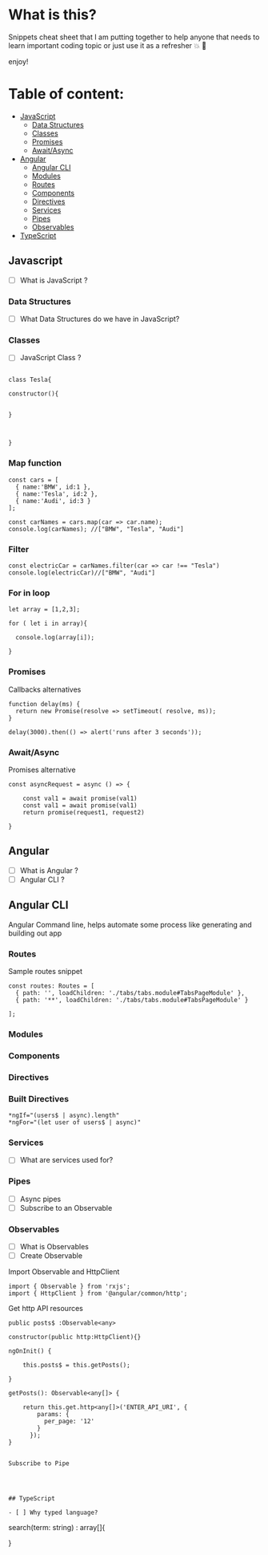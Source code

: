 # What is this?

Snippets cheat sheet that I am putting together to help anyone that needs to learn important coding topic or just use it as a refresher :boom: :raised_hands:

enjoy!


# Table of content:

- [JavaScript](#javascript)
    - [Data Structures](#data-structures)
    - [Classes](#classes)
    - [Promises](#Promises)
    - [Await/Async](#await/async)
- [Angular](#angular)
    - [Angular CLI](#angular-cli)
    - [Modules](#Modules)
    - [Routes](#routes)
    - [Components](#Components)
    - [Directives](#Directives)
    - [Services](#Services)
    - [Pipes](#Services)
    - [Observables](#Observables)
- [TypeScript](#typescript)



## Javascript

- [ ] What is JavaScript ?


### Data Structures 

- [ ] What Data Structures do we have in JavaScript?



### Classes 

- [ ] JavaScript Class ?

```

class Tesla{

constructor(){


}



}

```


### Map function 

```
const cars = [
  { name:'BMW', id:1 },
  { name:'Tesla', id:2 },
  { name:'Audi', id:3 }
];
```
```
const carNames = cars.map(car => car.name);
console.log(carNames); //["BMW", "Tesla", "Audi"]
```

### Filter

```
const electricCar = carNames.filter(car => car !== "Tesla")
console.log(electricCar)//["BMW", "Audi"]
```

### For in loop

```
let array = [1,2,3];

for ( let i in array){
  
  console.log(array[i]);
  
}
```

### Promises

Callbacks alternatives

```
function delay(ms) {
  return new Promise(resolve => setTimeout( resolve, ms));
}
```

```
delay(3000).then(() => alert('runs after 3 seconds'));
```

### Await/Async

Promises alternative

```
const asyncRequest = async () => {

    const val1 = await promise(val1)
    const val1 = await promise(val1)
    return promise(request1, request2)

}

```




## Angular

- [ ] What is Angular ?
- [ ] Angular CLI ?

## Angular CLI

Angular Command line, helps automate some process like generating and building out app

### Routes
Sample routes snippet
```
const routes: Routes = [
  { path: '', loadChildren: './tabs/tabs.module#TabsPageModule' },
  { path: '**', loadChildren: './tabs/tabs.module#TabsPageModule' }

];
```
### Modules

### Components

### Directives

### Built Directives

```
*ngIf="(users$ | async).length"
*ngFor="(let user of users$ | async)"

```
### Services

- [ ] What are services used for?
 
### Pipes

- [ ] Async pipes
- [ ] Subscribe to an Observable
  
### Observables
- [ ] What is Observables
- [ ] Create Observable

Import Observable and HttpClient

```
import { Observable } from 'rxjs';
import { HttpClient } from '@angular/common/http';

```
Get http API resources

```
public posts$ :Observable<any>

constructor(public http:HttpClient){}

ngOnInit() {

    this.posts$ = this.getPosts();

}

getPosts(): Observable<any[]> {

    return this.get.http<any[]>('ENTER_API_URI', {
        params: {
          per_page: '12'
        }
      });
}


```


```
Subscribe to Pipe

```
```



## TypeScript

- [ ] Why typed language?

```
search(term: string) : array[]{

    

}

```